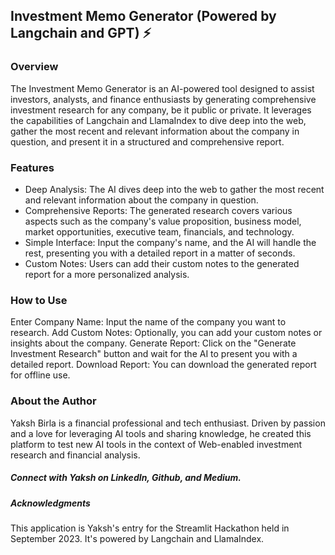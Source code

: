 ## Investment Memo Generator (Powered by Langchain and GPT) ⚡
### Overview
The Investment Memo Generator is an AI-powered tool designed to assist investors, analysts, and finance enthusiasts by generating comprehensive investment research for any company, be it public or private. It leverages the capabilities of Langchain and LlamaIndex to dive deep into the web, gather the most recent and relevant information about the company in question, and present it in a structured and comprehensive report.

### Features
- Deep Analysis: The AI dives deep into the web to gather the most recent and relevant information about the company in question.
- Comprehensive Reports: The generated research covers various aspects such as the company's value proposition, business model, market opportunities, executive team, financials, and technology.
- Simple Interface: Input the company's name, and the AI will handle the rest, presenting you with a detailed report in a matter of seconds.
- Custom Notes: Users can add their custom notes to the generated report for a more personalized analysis.

### How to Use
Enter Company Name: Input the name of the company you want to research.
Add Custom Notes: Optionally, you can add your custom notes or insights about the company.
Generate Report: Click on the "Generate Investment Research" button and wait for the AI to present you with a detailed report.
Download Report: You can download the generated report for offline use.

### About the Author
Yaksh Birla is a financial professional and tech enthusiast. Driven by passion and a love for leveraging AI tools and sharing knowledge, he created this platform to test new AI tools in the context of Web-enabled investment research and financial analysis.

##### Connect with Yaksh on LinkedIn, Github, and Medium.

##### Acknowledgments
This application is Yaksh's entry for the Streamlit Hackathon held in September 2023. It's powered by Langchain and LlamaIndex.

